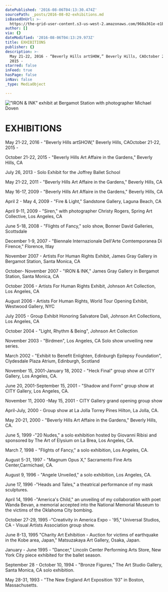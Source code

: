 ```yaml
---
datePublished: '2016-08-06T04:13:30.474Z'
sourcePath: _posts/2016-08-02-exhibitions.md
isBasedOnUrl: >-
  https://the-grid-user-content.s3-us-west-2.amazonaws.com/968a361e-e1b2-4500-91b5-80097f9596b2.jpg
author: []
via: {}
dateModified: '2016-08-06T04:13:29.973Z'
title: EXHIBITIONS
publisher: {}
description: >-
  May 21-22, 2016 - “Beverly Hills artSHOW,” Beverly Hills, CAOctober 21-22,
  2015 -
starred: false
inFeed: true
hasPage: false
inNav: false
_type: MediaObject

---
```

!["IRON & INK" exhibit at Bergamot Station with photographer Michael Doven](https://the-grid-user-content.s3-us-west-2.amazonaws.com/968a361e-e1b2-4500-91b5-80097f9596b2.jpg)

# **EXHIBITIONS**

May 21-22, 2016 - "Beverly Hills artSHOW," Beverly Hills, CAOctober 21-22, 2015 -

October 21-22, 2015 - "Beverly Hills Art Affaire in the Gardens," Beverly Hills, CA

July 26, 2013 - Solo Exhibit for the Joffrey Ballet School

May 21-22, 2011 - "Beverly Hills Art Affaire in the Gardens," Beverly Hills, CA

May 16-17, 2009 - "Beverly Hills Art Affaire in the Gardens," Beverly Hills, CA

April 2 - May 4, 2009 - "Fire & Light," Sandstone Gallery, Laguna Beach, CA

April 9-11, 2009 - "Siren," with photographer Christy Rogers, Spring Art Collective, Los Angeles, CA

June 5-18, 2008 - "Flights of Fancy," solo show, Bonner David Galleries, Scottsdale

December 1-9, 2007 - "Biennale Internazionale Dell'Arte Comtemporanea Di Firence," Florence, Itlay

November 2007 - Artists For Human Rights Exhibit, James Gray Gallery in Bergamot Station, Santa Monica, CA

October- November 2007 - "IRON & INK," James Gray Gallery in Bergamot Station, Santa Monica, CA

October 2006 - Artists For Human Rights Exhibit, Johnson Art Collection, Los Angeles, CA

August 2006 - Artists For Human Rights, World Tour Opening Exhibit, Westwood Gallery, NYC

July 2005 - Group Exhibit Honoring Salvatore Dali, Johnson Art Collections, Los Angeles, CA

October 2004 - "Light, Rhythm & Being", Johnson Art Collection

November 2003 - "Birdmen", Los Angeles, CA Solo show unveiling new series.

March 2002 - "Exhibit to Benefit Enlighten, Edinburgh Epilepsy Foundation", Clydesdale Plaza Atrium, Edinburgh, Scotland

November 15, 2001-January 18, 2002 - "Heck Final" group show at CITY Gallery, Los Angeles, CA.

June 20, 2001-September 15, 2001 - "Shadow and Form" group show at CITY Gallery, Los Angeles, CA.

November 11, 2000 -May 15, 2001 - CITY Gallery grand opening group show

April-July, 2000 - Group show at La Jolla Torrey Pines Hilton, La Jolla, CA.

May 20-21, 2000 - "Beverly Hills Art Affaire in the Gardens," Beverly Hills, CA.

June 5, 1999 -"20 Nudes," a solo exhibition hosted by Giovanni Ribisi and sponsored by The Art of Elysium on La Brea, Los Angeles, CA.

March 7, 1998 - "Flights of Fancy," a solo exhibition, Los Angeles, CA.

August 5-31, 1997 - "Magnum Opus X," Sacramento Fine Arts Center,Carmichael, CA.

August 9, 1996 - "Angele Unveiled," a solo exhibition, Los Angeles, CA.

June 17, 1996 -"Heads and Tales," a theatrical performance of my mask sculptures.

April 14, 1996 -"America's Child," an unveiling of my collaboration with poet Wanda Bevan, a memorial accepted into the National Memorial Museum to the victims of the Oklahoma City bombing.

October 27-29, 1995 -"Creativity in America Expo - '95," Universal Studios, CA - Visual Artists Association group show.

June 8-13, 1995 "Charity Art Exhibition - Auction for victims of earthquake in the Kobe area, Japan," Matsuzakaya Art Gallery, Osaka, Japan.

January - June 1995 - "Dancer," Lincoln Center Performing Arts Store, New York City piece exhibited for the ballet season.

September 28 - October 10, 1994 - "Bronze Figures," The Art Studio Gallery, Santa Monica, CA solo exhibition.

May 28-31, 1993 - "The New England Art Exposition '93" in Boston, Massachusetts.